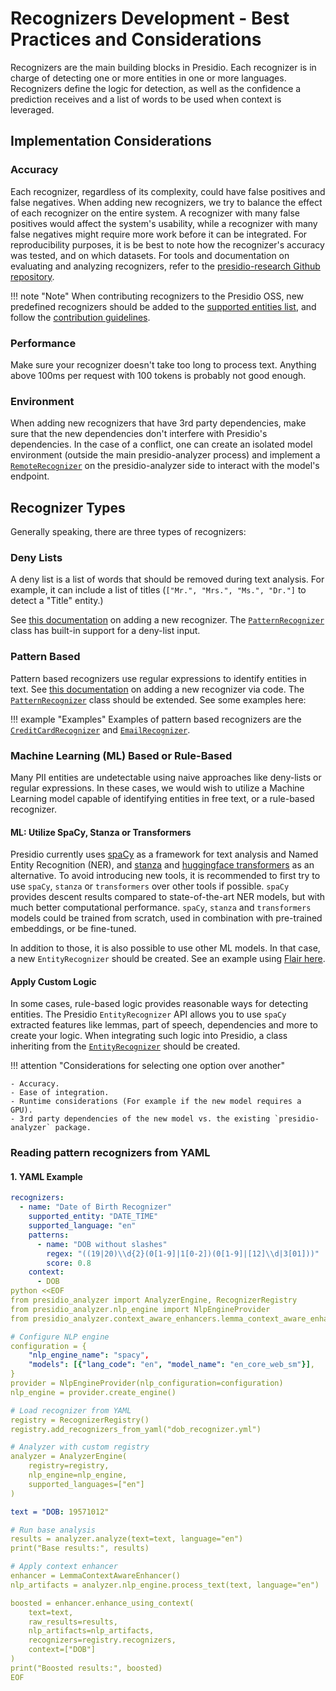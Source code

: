 # Recognizers Development - Best Practices and Considerations

Recognizers are the main building blocks in Presidio. Each recognizer is in charge of detecting one or more entities in one or more languages.
Recognizers define the logic for detection, as well as the confidence a prediction receives and a list of words to be used when context is leveraged.

## Implementation Considerations

### Accuracy

Each recognizer, regardless of its complexity, could have false positives and false negatives. When adding new recognizers, we try to balance the effect of each recognizer on the entire system.
A recognizer with many false positives would affect the system's usability, while a recognizer with many false negatives might require more work before it can be integrated. For reproducibility purposes, it is be best to note how the recognizer's accuracy was tested, and on which datasets.
For tools and documentation on evaluating and analyzing recognizers, refer to the [presidio-research Github repository](https://github.com/microsoft/presidio-research).

!!! note "Note"
    When contributing recognizers to the Presidio OSS,
    new predefined recognizers should be added to the
    [supported entities list](../supported_entities.md),
    and follow the [contribution guidelines](https://github.com/microsoft/presidio/blob/main/CONTRIBUTING.md).

### Performance

Make sure your recognizer doesn't take too long to process text. Anything above 100ms per request with 100 tokens is probably not good enough.

### Environment

When adding new recognizers that have 3rd party dependencies, make sure that the new dependencies don't interfere with Presidio's dependencies.
In the case of a conflict, one can create an isolated model environment (outside the main presidio-analyzer process) and implement a [`RemoteRecognizer`](https://github.com/microsoft/presidio/blob/main/presidio-analyzer/presidio_analyzer/remote_recognizer.py) on the presidio-analyzer side to interact with the model's endpoint.

## Recognizer Types

Generally speaking, there are three types of recognizers:

### Deny Lists

A deny list is a list of words that should be removed during text analysis. For example, it can include a list of titles (`["Mr.", "Mrs.", "Ms.", "Dr."]` to detect a "Title" entity.)

See [this documentation](adding_recognizers.md) on adding a new recognizer. The [`PatternRecognizer`](https://github.com/microsoft/presidio/blob/main/presidio-analyzer/presidio_analyzer/pattern_recognizer.py) class has built-in support for a deny-list input.

### Pattern Based

Pattern based recognizers use regular expressions to identify entities in text.
See [this documentation](adding_recognizers.md) on adding a new recognizer via code.
The [`PatternRecognizer`](https://github.com/microsoft/presidio/blob/main/presidio-analyzer/presidio_analyzer/pattern_recognizer.py) class should be extended.
See some examples here:

!!! example "Examples"
    Examples of pattern based recognizers are the [`CreditCardRecognizer`](https://github.com/microsoft/presidio/blob/main/presidio-analyzer/presidio_analyzer/predefined_recognizers/generic/credit_card_recognizer.py) and [`EmailRecognizer`](https://github.com/microsoft/presidio/blob/main/presidio-analyzer/presidio_analyzer/predefined_recognizers/generic/email_recognizer.py).

### Machine Learning (ML) Based or Rule-Based

Many PII entities are undetectable using naive approaches like deny-lists or regular expressions.
In these cases, we would wish to utilize a Machine Learning model capable of identifying entities in free text, or a rule-based recognizer.

#### ML: Utilize SpaCy, Stanza or Transformers

Presidio currently uses [spaCy](https://spacy.io/) as a framework for text analysis and Named Entity Recognition (NER), and [stanza](https://stanfordnlp.github.io/stanza/) and [huggingface transformers](https://huggingface.co/docs/transformers/index) as an alternative. To avoid introducing new tools, it is recommended to first try to use `spaCy`, `stanza` or `transformers` over other tools if possible.
`spaCy` provides descent results compared to state-of-the-art NER models, but with much better computational performance.
`spaCy`, `stanza` and `transformers` models could be trained from scratch, used in combination with pre-trained embeddings, or be fine-tuned.

In addition to those, it is also possible to use other ML models. In that case, a new `EntityRecognizer` should be created.
See an example using [Flair here](https://github.com/microsoft/presidio/blob/main/docs/samples/python/flair_recognizer.py).

#### Apply Custom Logic

In some cases, rule-based logic provides reasonable ways for detecting entities.
The Presidio `EntityRecognizer` API allows you to use `spaCy` extracted features like lemmas, part of speech, dependencies and more to create your logic.
When integrating such logic into Presidio, a class inheriting from the [`EntityRecognizer`](https://github.com/microsoft/presidio/blob/main/presidio-analyzer/presidio_analyzer/entity_recognizer.py) should be created.

!!! attention "Considerations for selecting one option over another"

    - Accuracy.
    - Ease of integration.
    - Runtime considerations (For example if the new model requires a GPU).
    - 3rd party dependencies of the new model vs. the existing `presidio-analyzer` package.
### Reading pattern recognizers from YAML

#### 1. YAML Example

```yaml
recognizers:
  - name: "Date of Birth Recognizer"
    supported_entity: "DATE_TIME"
    supported_language: "en"
    patterns:
      - name: "DOB without slashes"
        regex: "((19|20)\\d{2}(0[1-9]|1[0-2])(0[1-9]|[12]\\d|3[01]))"
        score: 0.8
    context:
      - DOB
python <<EOF
from presidio_analyzer import AnalyzerEngine, RecognizerRegistry
from presidio_analyzer.nlp_engine import NlpEngineProvider
from presidio_analyzer.context_aware_enhancers.lemma_context_aware_enhancer import LemmaContextAwareEnhancer

# Configure NLP engine
configuration = {
    "nlp_engine_name": "spacy",
    "models": [{"lang_code": "en", "model_name": "en_core_web_sm"}],
}
provider = NlpEngineProvider(nlp_configuration=configuration)
nlp_engine = provider.create_engine()

# Load recognizer from YAML
registry = RecognizerRegistry()
registry.add_recognizers_from_yaml("dob_recognizer.yml")

# Analyzer with custom registry
analyzer = AnalyzerEngine(
    registry=registry,
    nlp_engine=nlp_engine,
    supported_languages=["en"]
)

text = "DOB: 19571012"

# Run base analysis
results = analyzer.analyze(text=text, language="en")
print("Base results:", results)

# Apply context enhancer
enhancer = LemmaContextAwareEnhancer()
nlp_artifacts = analyzer.nlp_engine.process_text(text, language="en")

boosted = enhancer.enhance_using_context(
    text=text,
    raw_results=results,
    nlp_artifacts=nlp_artifacts,
    recognizers=registry.recognizers,
    context=["DOB"]
)
print("Boosted results:", boosted)
EOF
